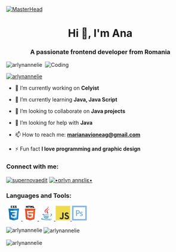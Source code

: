 [![MasterHead](https://developers.giphy.com/branch/master/static/api-512d36c09662682717108a38bbb5c57d.gif)](https://github.com/ArlynAnnelie)
<h1 align="center">Hi 👋, I'm Ana</h1>
<h3 align="center">A passionate frontend developer from Romania</h3>
<img align="right" alt="Coding" width="400" src="https://cdn.dribbble.com/users/1162077/screenshots/3848914/programmer.gif">


<p align="left"> <img src="https://komarev.com/ghpvc/?username=rishavchanda&label=Profile%20views&color=0e75b6&style=flat" alt="arlynannelie" /> </p>

<p align="left"> <a href="https://instagram.com/supernovaedit" target="blank"><img src="https://img.shields.io/badge/Instagram-E4405F?style=for-the-badge&logo=instagram&logoColor=white" alt="arlynannelie" /></a> </p>

- 🔭 I’m currently working on **Celyist**

- 🌱 I’m currently learning **Java, Java Script**

- 👯 I’m looking to collaborate on **Java projects**

- 🤝 I’m looking for help with **Java**

- 📫 How to reach me: **marianavioneag@gmail.com**

- ⚡ Fun fact **I love programming and graphic design**

<h3 align="left">Connect with me:</h3>
<p align="left">
<a href="https://instagram.com/supernovaedit" target="blank"><img align="center" src="https://raw.githubusercontent.com/rahuldkjain/github-profile-readme-generator/master/src/images/icons/Social/instagram.svg" alt="supernovaedit" height="30" width="40" /></a>
<a href="https://www.youtube.com/c/•αrlγη aηηεliε•" target="blank"><img align="center" src="https://raw.githubusercontent.com/rahuldkjain/github-profile-readme-generator/master/src/images/icons/Social/youtube.svg" alt="•αrlγη aηηεliε•" height="30" width="40" /></a>
</p>

<h3 align="left">Languages and Tools:</h3>
<p align="left"> <a href="https://www.w3schools.com/css/" target="_blank" rel="noreferrer"> <img src="https://raw.githubusercontent.com/devicons/devicon/master/icons/css3/css3-original-wordmark.svg" alt="css3" width="40" height="40"/> </a> <a href="https://www.w3.org/html/" target="_blank" rel="noreferrer"> <img src="https://raw.githubusercontent.com/devicons/devicon/master/icons/html5/html5-original-wordmark.svg" alt="html5" width="40" height="40"/> </a> <a href="https://www.java.com" target="_blank" rel="noreferrer"> <img src="https://raw.githubusercontent.com/devicons/devicon/master/icons/java/java-original.svg" alt="java" width="40" height="40"/> </a> <a href="https://developer.mozilla.org/en-US/docs/Web/JavaScript" target="_blank" rel="noreferrer"> <img src="https://raw.githubusercontent.com/devicons/devicon/master/icons/javascript/javascript-original.svg" alt="javascript" width="40" height="40"/> </a> <a href="https://www.photoshop.com/en" target="_blank" rel="noreferrer"> <img src="https://raw.githubusercontent.com/devicons/devicon/master/icons/photoshop/photoshop-line.svg" alt="photoshop" width="40" height="40"/> </a> </p>

<p><img align="left" src="https://github-readme-stats.vercel.app/api/top-langs?username=arlynannelie&show_icons=true&locale=en&layout=compact" alt="arlynannelie" /></p>

<p>&nbsp;<img align="center" src="https://github-readme-stats.vercel.app/api?username=arlynannelie&show_icons=true&locale=en" alt="arlynannelie" /></p>

<p><img align="center" src="https://github-readme-streak-stats.herokuapp.com/?user=arlynannelie&" alt="arlynannelie" /></p>
